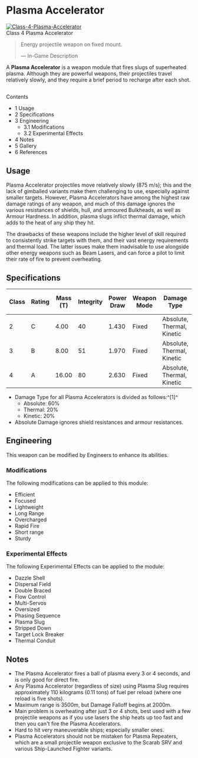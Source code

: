# Plasma Accelerator
[![Class-4-Plasma-Accelerator](https://static.wikia.nocookie.net/elite-dangerous/images/a/af/Class-4-Plasma-Accelerator.png/revision/latest/scale-to-width-down/300?cb=20180416194750)](https://static.wikia.nocookie.net/elite-dangerous/images/a/af/Class-4-Plasma-Accelerator.png/revision/latest?cb=20180416194750) 	 		 			 		 		 		 			
Class 4 Plasma Accelerator
 		 	 

> 
> 
> Energy projectile weapon on fixed mount.
> 
> 
> — In-Game Description
> 

A **Plasma Accelerator** is a weapon module that fires slugs of superheated plasma. Although they are powerful weapons, their projectiles travel relatively slowly, and they require a brief period to recharge after each shot.

## 

Contents

- 1 Usage
- 2 Specifications
- 3 Engineering
    - 3.1 Modifications
    - 3.2 Experimental Effects
- 4 Notes
- 5 Gallery
- 6 References

## Usage

Plasma Accelerator projectiles move relatively slowly (875 m/s); this and the lack of gimballed variants make them challenging to use, especially against smaller targets. However, Plasma Accelerators have among the highest raw damage ratings of any weapon, and much of this damage ignores the various resistances of shields, hull, and armoured Bulkheads, as well as Armour Hardness. In addition, plasma slugs inflict thermal damage, which adds to the heat of any ship they hit.

The drawbacks of these weapons include the higher level of skill required to consistently strike targets with them, and their vast energy requirements and thermal load. The latter issues make them inadvisable to use alongside other energy weapons such as Beam Lasers, and can force a pilot to limit their rate of fire to prevent overheating.

## Specifications

| Class | Rating | Mass<br>(T) | Integrity | Power<br>Draw | Weapon<br>Mode | Damage<br>Type | Damage | Armour<br>Piercing | ROF/s | DPS | Thermal<br>Load | Ammo<br>Clip Size | Ammo<br>Maximum | Value<br>(CR) |
| --- | --- | --- | --- | --- | --- | --- | --- | --- | --- | --- | --- | --- | --- | --- |
| 2 | C | 4.00 | 40 | 1.430 | Fixed | Absolute, Thermal, Kinetic | 54.3 | 100 | 0.3 | 17.9 | 15.6 | 5 | 100 | 834,200 |
| 3 | B | 8.00 | 51 | 1.970 | Fixed | Absolute, Thermal, Kinetic | 83.4 | 100 | 0.3 | 24.2 | 21.8 | 5 | 100 | 3,051,200 |
| 4 | A | 16.00 | 80 | 2.630 | Fixed | Absolute, Thermal, Kinetic | 125.3 | 100 | 0.3 | 31.31 | 29.5 | 5 | 100 | 13,793,600 |

- Damage Type for all Plasma Accelerators is divided as follows:^[1]^
    - Absolute: 60%
    - Thermal: 20%
    - Kinetic: 20%
- Absolute Damage ignores shield resistances and armour resistances.

## Engineering

This weapon can be modified by Engineers to enhance its abilities.

### Modifications

The following modifications can be applied to this module:

- Efficient
- Focused
- Lightweight
- Long Range
- Overcharged
- Rapid Fire
- Short range
- Sturdy

### Experimental Effects

The following Experimental Effects can be applied to the module:

- Dazzle Shell
- Dispersal Field
- Double Braced
- Flow Control
- Multi-Servos
- Oversized
- Phasing Sequence
- Plasma Slug
- Stripped Down
- Target Lock Breaker
- Thermal Conduit

## Notes

- The Plasma Accelerator fires a ball of plasma every 3 or 4 seconds, and is only good for direct fire.
- Any Plasma Accelerator (regardless of size) using Plasma Slug requires approximately 110 kilograms (0.11 tons) of fuel per reload (where one reload is five shots).
- Maximum range is 3500m, but Damage Falloff begins at 2000m.
- Main problem is overheating after just 3 or 4 shots, best used with a few projectile weapons as if you use lasers the ship heats up too fast and then you can't fire the Plasma Accelerators.
- Hard to hit very maneuverable ships; especially smaller ones.
- Plasma Accelerators should not be mistaken for Plasma Repeaters, which are a small projectile weapon exclusive to the Scarab SRV and various Ship-Launched Fighter variants.